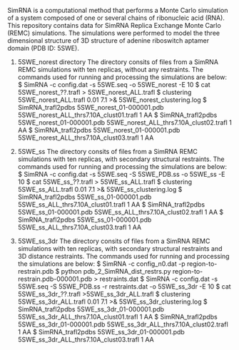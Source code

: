 SimRNA is a computational method that performs a Monte Carlo simulation of a system composed of one or several chains of ribonucleic acid (RNA). This repository contains data for SimRNA Replica Exchange Monte Carlo (REMC) simulations. The simulations were performed to model the three dimensional structure of 3D structure of adenine riboswitch aptamer domain (PDB ID: 5SWE).

1. 5SWE_norest directory
    The directory consits of files from a SimRNA REMC simulations with ten replicas, without any restraints. The commands used for running and processing the simulations are below:
        $ SimRNA -c config.dat -s 5SWE.seq -o 5SWE_norest -E 10
        $ cat 5SWE_norest_??.trafl > 5SWE_norest_ALL.trafl
        $ clustering 5SWE_norest_ALL.trafl 0.01 7.1 >& 5SWE_norest_clustering.log
        $ SimRNA_trafl2pdbs 5SWE_norest_01-000001.pdb  5SWE_norest_ALL_thrs7.10A_clust01.trafl 1 AA
        $ SimRNA_trafl2pdbs 5SWE_norest_01-000001.pdb  5SWE_norest_ALL_thrs7.10A_clust02.trafl 1 AA
        $ SimRNA_trafl2pdbs 5SWE_norest_01-000001.pdb  5SWE_norest_ALL_thrs7.10A_clust03.trafl 1 AA

2. 5SWE_ss
    The directory consits of files from a SimRNA REMC simulations with ten replicas, with secondary structural restraints. The commands used for running and processing the simulations are below:
        $ SimRNA -c config.dat -s 5SWE.seq -S 5SWE_PDB.ss -o 5SWE_ss -E 10
        $ cat 5SWE_ss_??.trafl > 5SWE_ss_ALL.trafl
        $ clustering 5SWE_ss_ALL.trafl 0.01 7.1 >& 5SWE_ss_clustering.log
        $ SimRNA_trafl2pdbs 5SWE_ss_01-000001.pdb 5SWE_ss_ALL_thrs7.10A_clust01.trafl 1 AA
        $ SimRNA_trafl2pdbs 5SWE_ss_01-000001.pdb 5SWE_ss_ALL_thrs7.10A_clust02.trafl 1 AA
        $ SimRNA_trafl2pdbs 5SWE_ss_01-000001.pdb 5SWE_ss_ALL_thrs7.10A_clust03.trafl 1 AA
        
3. 5SWE_ss_3dr
    The directory consits of files from a SimRNA REMC simulations with ten replicas, with secondary structural restraints and 3D distance restraints. The commands used for running and processing the simulations are below:
        $ SimRNA -c config_n0.dat -p region-to-restrain.pdb
        $ python pdb_2_SimRNA_dist_restrs.py region-to-restrain.pdb-000001.pdb > restraints.dat
        $ SimRNA -c config.dat -s 5SWE.seq -S 5SWE_PDB.ss -r restraints.dat -o 5SWE_ss_3dr -E 10
        $ cat 5SWE_ss_3dr_??.trafl >5SWE_ss_3dr_ALL.trafl
        $ clustering 5SWE_ss_3dr_ALL.trafl 0.01 7.1 >& 5SWE_ss_3dr_clustering.log
        $ SimRNA_trafl2pdbs 5SWE_ss_3dr_01-000001.pdb 5SWE_ss_3dr_ALL_thrs7.10A_clust01.trafl 1 AA
        $ SimRNA_trafl2pdbs 5SWE_ss_3dr_01-000001.pdb 5SWE_ss_3dr_ALL_thrs7.10A_clust02.trafl 1 AA
        $ SimRNA_trafl2pdbs 5SWE_ss_3dr_01-000001.pdb 5SWE_ss_3dr_ALL_thrs7.10A_clust03.trafl 1 AA
